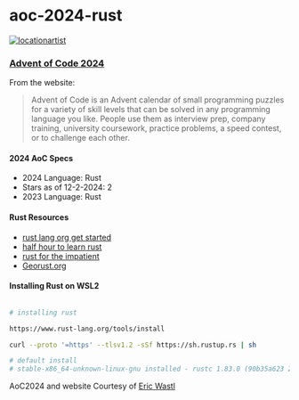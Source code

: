 # aoc-2024-rust
<p align="left"> <a href="https://twitter.com/locationartist" target="blank"><img src="https://img.shields.io/twitter/follow/locationartist?logo=twitter&style=for-the-badge" alt="locationartist" /></a> </p>

### [Advent of Code 2024](https://adventofcode.com/)

From the website: 
> Advent of Code is an Advent calendar of small programming puzzles for a variety of skill levels that can be solved in any programming language you like. People use them as interview prep, company training, university coursework, practice problems, a speed contest, or to challenge each other.

#### 2024 AoC Specs
- 2024 Language: Rust 
- Stars as of 12-2-2024: 2 
- 2023 Language: Rust 

#### Rust Resources
- [rust lang org get started](https://www.rust-lang.org/learn/get-started)
- [half hour to learn rust](https://fasterthanli.me/articles/a-half-hour-to-learn-rust)
- [rust for the impatient](https://www.youtube.com/watch?v=br3GIIQeefY)
- [Georust.org](https://georust.org/)


#### Installing Rust on WSL2 
```bash

# installing rust 

https://www.rust-lang.org/tools/install 

curl --proto '=https' --tlsv1.2 -sSf https://sh.rustup.rs | sh

# default install 
# stable-x86_64-unknown-linux-gnu installed - rustc 1.83.0 (90b35a623 2024-11-26)

```

AoC2024 and website Courtesy of [Eric Wastl](https://was.tl/)



